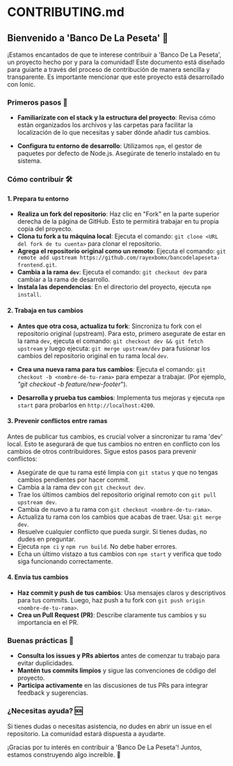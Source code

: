 # CONTRIBUTING.md

## Bienvenido a 'Banco De La Peseta' 🏦

¡Estamos encantados de que te interese contribuir a 'Banco De La Peseta', un proyecto hecho por y para la comunidad! Este documento está diseñado para guiarte a través del proceso de contribución de manera sencilla y transparente. Es importante mencionar que este proyecto está desarrollado con Ionic.

### Primeros pasos 🚀

* **Familiarízate con el stack y la estructura del proyecto**: Revisa cómo están organizados los archivos y las carpetas para facilitar la localización de lo que necesitas y saber dónde añadir tus cambios.

* **Configura tu entorno de desarrollo**: Utilizamos `npm`, el gestor de paquetes por defecto de Node.js. Asegúrate de tenerlo instalado en tu sistema.

### Cómo contribuir 🛠

#### 1. Prepara tu entorno

- **Realiza un fork del repositorio**: Haz clic en "Fork" en la parte superior derecha de la página de GitHub. Esto te permitirá trabajar en tu propia copia del proyecto.
- **Clona tu fork a tu máquina local**: Ejecuta el comando: `git clone <URL del fork de tu cuenta>` para clonar el repositorio.
- **Agrega el repositorio original como un remoto**: Ejecuta el comando: `git remote add upstream https://github.com/rayexbomx/bancodelapeseta-frontend.git`.
- **Cambia a la rama `dev`**: Ejecuta el comando: `git checkout dev` para cambiar a la rama de desarrollo.
- **Instala las dependencias**: En el directorio del proyecto, ejecuta `npm install`.

#### 2. Trabaja en tus cambios

- **Antes que otra cosa, actualiza tu fork**: Sincroniza tu fork con el repositorio original (upstream). Para esto, primero asegurate de estar en la rama `dev`, ejecuta el comando: `git checkout dev && git fetch upstream` y luego ejecuta: `git merge upstream/dev` para fusionar los cambios del repositorio original en tu rama local `dev`.

- **Crea una nueva rama para tus cambios**: Ejecuta el comando: `git checkout -b <nombre-de-tu-rama>` para empezar a trabajar. (Por ejemplo, *"git checkout -b feature/new-footer*").

- **Desarrolla y prueba tus cambios**: Implementa tus mejoras y ejecuta `npm start` para probarlos en `http://localhost:4200`.

#### 3. Prevenir conflictos entre ramas

Antes de publicar tus cambios, es crucial volver a sincronizar tu rama 'dev' local. Esto te asegurará de que tus cambios no entren en conflicto con los cambios de otros contribuidores. Sigue estos pasos para prevenir conflictos:

* Asegúrate de que tu rama esté limpia con `git status` y que no tengas cambios pendientes por hacer commit.
* Cambia a la rama dev con `git checkout dev`.
* Trae los últimos cambios del repositorio original remoto con `git pull upstream dev`.
* Cambia de nuevo a tu rama con `git checkout <nombre-de-tu-rama>`.
* Actualiza tu rama con los cambios que acabas de traer. Usa: `git merge dev`.
* Resuelve cualquier conflicto que pueda surgir. Si tienes dudas, no dudes en preguntar.
* Ejecuta `npm ci` y `npm run build`. No debe haber errores.
* Echa un último vistazo a tus cambios con `npm start` y verifica que todo siga funcionando correctamente.

#### 4. Envía tus cambios

- **Haz commit y push de tus cambios**: Usa mensajes claros y descriptivos para tus commits. Luego, haz push a tu fork con `git push origin <nombre-de-tu-rama>`.
- **Crea un Pull Request (PR)**: Describe claramente tus cambios y su importancia en el PR.

### Buenas prácticas 🌟

- **Consulta los issues y PRs abiertos** antes de comenzar tu trabajo para evitar duplicidades.
- **Mantén tus commits limpios** y sigue las convenciones de código del proyecto.
- **Participa activamente** en las discusiones de tus PRs para integrar feedback y sugerencias.

### ¿Necesitas ayuda? 🆘

Si tienes dudas o necesitas asistencia, no dudes en abrir un issue en el repositorio. La comunidad estará dispuesta a ayudarte.

¡Gracias por tu interés en contribuir a 'Banco De La Peseta'! Juntos, estamos construyendo algo increíble. 🚀

